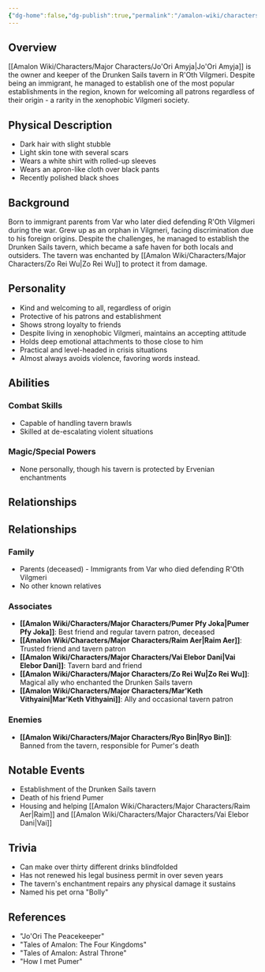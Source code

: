 ```yaml
---
{"dg-home":false,"dg-publish":true,"permalink":"/amalon-wiki/characters/major-characters/jo-ori-amyja/","dgPassFrontmatter":true,"noteIcon":""}
---
```


## Overview
[[Amalon Wiki/Characters/Major Characters/Jo'Ori Amyja\|Jo'Ori Amyja]] is the owner and keeper of the Drunken Sails tavern in R'Oth Vilgmeri. Despite being an immigrant, he managed to establish one of the most popular establishments in the region, known for welcoming all patrons regardless of their origin - a rarity in the xenophobic Vilgmeri society.
## Physical Description
- Dark hair with slight stubble
- Light skin tone with several scars
- Wears a white shirt with rolled-up sleeves
- Wears an apron-like cloth over black pants
- Recently polished black shoes
## Background
Born to immigrant parents from Var who later died defending R'Oth Vilgmeri during the war. Grew up as an orphan in Vilgmeri, facing discrimination due to his foreign origins. Despite the challenges, he managed to establish the Drunken Sails tavern, which became a safe haven for both locals and outsiders. The tavern was enchanted by [[Amalon Wiki/Characters/Major Characters/Zo Rei Wu\|Zo Rei Wu]] to protect it from damage.
## Personality
- Kind and welcoming to all, regardless of origin
- Protective of his patrons and establishment
- Shows strong loyalty to friends
- Despite living in xenophobic Vilgmeri, maintains an accepting attitude
- Holds deep emotional attachments to those close to him
- Practical and level-headed in crisis situations
- Almost always avoids violence, favoring words instead.
## Abilities
### Combat Skills
- Capable of handling tavern brawls
- Skilled at de-escalating violent situations
### Magic/Special Powers
- None personally, though his tavern is protected by Ervenian enchantments
## Relationships
## Relationships
### Family
- Parents (deceased) - Immigrants from Var who died defending R'Oth Vilgmeri
- No other known relatives

### Associates
- **[[Amalon Wiki/Characters/Major Characters/Pumer Pfy Joka\|Pumer Pfy Joka]]**: Best friend and regular tavern patron, deceased
- **[[Amalon Wiki/Characters/Major Characters/Raim Aer\|Raim Aer]]**: Trusted friend and tavern patron
- **[[Amalon Wiki/Characters/Major Characters/Vai Elebor Dani\|Vai Elebor Dani]]**: Tavern bard and friend
- **[[Amalon Wiki/Characters/Major Characters/Zo Rei Wu\|Zo Rei Wu]]**: Magical ally who enchanted the Drunken Sails tavern
- **[[Amalon Wiki/Characters/Major Characters/Mar'Keth Vithyaini\|Mar'Keth Vithyaini]]**: Ally and occasional tavern patron

### Enemies
- **[[Amalon Wiki/Characters/Major Characters/Ryo Bin\|Ryo Bin]]**: Banned from the tavern, responsible for Pumer's death
## Notable Events
- Establishment of the Drunken Sails tavern
- Death of his friend Pumer
- Housing and helping [[Amalon Wiki/Characters/Major Characters/Raim Aer\|Raim]] and [[Amalon Wiki/Characters/Major Characters/Vai Elebor Dani\|Vai]]
## Trivia
- Can make over thirty different drinks blindfolded
- Has not renewed his legal business permit in over seven years
- The tavern's enchantment repairs any physical damage it sustains
- Named his pet orna "Bolly"
## References
- "Jo'Ori The Peacekeeper"
- "Tales of Amalon: The Four Kingdoms"
- "Tales of Amalon: Astral Throne"
- "How I met Pumer"
